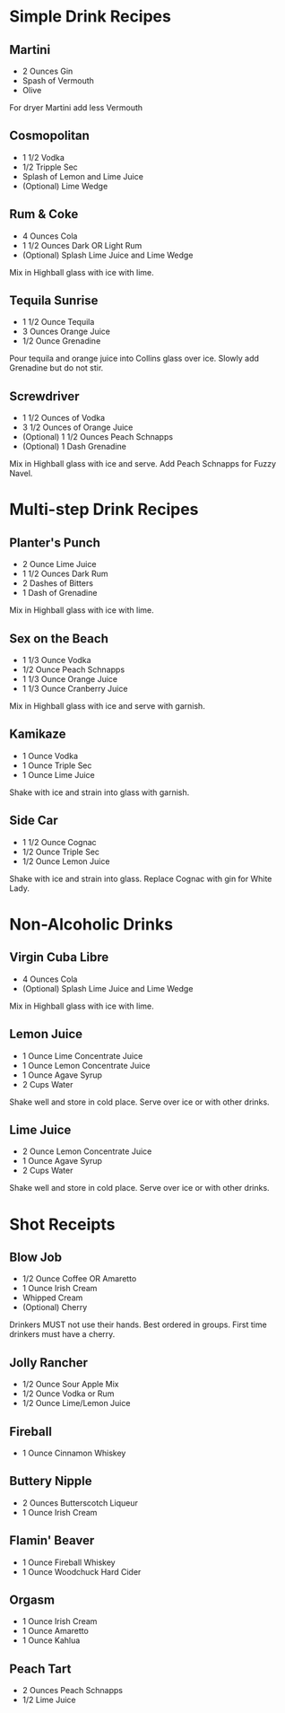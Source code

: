 # Simple Drink Recipes

## Martini
- 2 Ounces Gin
- Spash of Vermouth
- Olive

For dryer Martini add less Vermouth

## Cosmopolitan
- 1 1/2 Vodka
- 1/2 Tripple Sec
- Splash of Lemon and Lime Juice
- (Optional) Lime Wedge

## Rum & Coke
- 4 Ounces Cola
- 1 1/2 Ounces Dark OR Light Rum
- (Optional) Splash Lime Juice and Lime Wedge

Mix in Highball glass with ice with lime.

## Tequila Sunrise
- 1 1/2 Ounce Tequila
- 3 Ounces Orange Juice
- 1/2 Ounce Grenadine

Pour tequila and orange juice into Collins glass over ice. Slowly add Grenadine
but do not stir.

## Screwdriver
- 1 1/2 Ounces of Vodka
- 3 1/2 Ounces of Orange Juice
- (Optional) 1 1/2 Ounces Peach Schnapps
- (Optional) 1 Dash Grenadine

Mix in Highball glass with ice and serve. Add Peach Schnapps for Fuzzy Navel.

# Multi-step Drink Recipes

## Planter's Punch
- 2 Ounce Lime Juice
- 1 1/2 Ounces Dark Rum
- 2 Dashes of Bitters
- 1 Dash of Grenadine

Mix in Highball glass with ice with lime.

## Sex on the Beach
- 1 1/3 Ounce Vodka
- 1/2 Ounce Peach Schnapps
- 1 1/3 Ounce Orange Juice
- 1 1/3 Ounce Cranberry Juice

Mix in Highball glass with ice and serve with garnish.

## Kamikaze
- 1 Ounce Vodka
- 1 Ounce Triple Sec
- 1 Ounce Lime Juice

Shake with ice and strain into glass with garnish.

## Side Car
- 1 1/2 Ounce Cognac
- 1/2 Ounce Triple Sec
- 1/2 Ounce Lemon Juice

Shake with ice and strain into glass. Replace Cognac with gin for White Lady.

# Non-Alcoholic Drinks

## Virgin Cuba Libre
- 4 Ounces Cola
- (Optional) Splash Lime Juice and Lime Wedge

Mix in Highball glass with ice with lime.

## Lemon Juice
- 1 Ounce Lime Concentrate Juice
- 1 Ounce Lemon Concentrate Juice
- 1 Ounce Agave Syrup
- 2 Cups Water

Shake well and store in cold place. Serve over ice or with other drinks.

## Lime Juice
- 2 Ounce Lemon Concentrate Juice
- 1 Ounce Agave Syrup
- 2 Cups Water

Shake well and store in cold place. Serve over ice or with other drinks.

# Shot Receipts

## Blow Job
- 1/2 Ounce Coffee OR Amaretto
- 1 Ounce Irish Cream
- Whipped Cream
- (Optional) Cherry

Drinkers MUST not use their hands. Best ordered in groups. First time drinkers
must have a cherry.

## Jolly Rancher
- 1/2 Ounce Sour Apple Mix
- 1/2 Ounce Vodka or Rum
- 1/2 Ounce Lime/Lemon Juice

## Fireball
- 1 Ounce Cinnamon Whiskey

## Buttery Nipple
- 2 Ounces Butterscotch Liqueur
- 1 Ounce Irish Cream

## Flamin' Beaver
- 1 Ounce Fireball Whiskey
- 1 Ounce Woodchuck Hard Cider

## Orgasm
- 1 Ounce Irish Cream
- 1 Ounce Amaretto
- 1 Ounce Kahlua 

## Peach Tart
- 2 Ounces Peach Schnapps
- 1/2 Lime Juice
